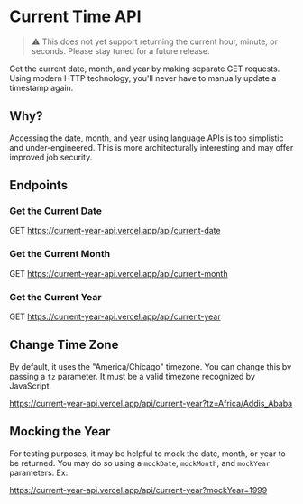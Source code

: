 # Current Time API

> :warning: This does not yet support returning the current hour, minute, or seconds. Please stay tuned for a future release.

Get the current date, month, and year by making separate GET requests. Using modern HTTP technology, you'll never have to manually update a timestamp again.

## Why?

Accessing the date, month, and year using language APIs is too simplistic and under-engineered. This is more architecturally interesting and may offer improved job security.

## Endpoints

### Get the Current Date

GET https://current-year-api.vercel.app/api/current-date

### Get the Current Month

GET https://current-year-api.vercel.app/api/current-month

### Get the Current Year

GET https://current-year-api.vercel.app/api/current-year

## Change Time Zone

By default, it uses the "America/Chicago" timezone. You can change this by passing a `tz` parameter. It must be a valid timezone recognized by JavaScript.

https://current-year-api.vercel.app/api/current-year?tz=Africa/Addis_Ababa

## Mocking the Year

For testing purposes, it may be helpful to mock the date, month, or year to be returned. You may do so using a `mockDate`, `mockMonth`, and `mockYear` parameters. Ex:

https://current-year-api.vercel.app/api/current-year?mockYear=1999
